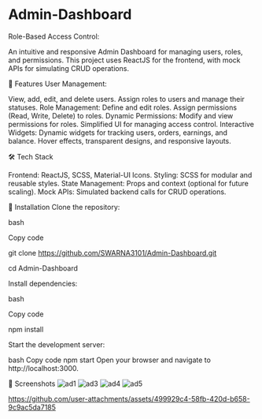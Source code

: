 # Admin-Dashboard
 Role-Based Access Control:

An intuitive and responsive Admin Dashboard for managing users, roles, and permissions. This project uses ReactJS for the frontend, with mock APIs for simulating CRUD operations.

🚀 Features
User Management:

View, add, edit, and delete users.
Assign roles to users and manage their statuses.
Role Management:
Define and edit roles.
Assign permissions (Read, Write, Delete) to roles.
Dynamic Permissions:
Modify and view permissions for roles.
Simplified UI for managing access control.
Interactive Widgets:
Dynamic widgets for tracking users, orders, earnings, and balance.
Hover effects, transparent designs, and responsive layouts.

🛠️ Tech Stack

Frontend: ReactJS, SCSS, Material-UI Icons.
Styling: SCSS for modular and reusable styles.
State Management: Props and context (optional for future scaling).
Mock APIs: Simulated backend calls for CRUD operations.

🔧 Installation
Clone the repository:

bash

Copy code

git clone https://github.com/SWARNA3101/Admin-Dashboard.git

cd Admin-Dashboard

Install dependencies:

bash

Copy code

npm install

Start the development server:

bash
Copy code
npm start
Open your browser and navigate to http://localhost:3000.

📸 Screenshots
![ad1](https://github.com/user-attachments/assets/f8eb917d-b367-4cba-bc7a-4ec43a786654)
![ad3](https://github.com/user-attachments/assets/f0883983-3d99-45da-b7fc-bf6294ea072c)
![ad4](https://github.com/user-attachments/assets/26507d7a-18a2-4ba5-83e3-0bb4cd2fbc0a)
![ad5](https://github.com/user-attachments/assets/8ac2c07a-0792-4b5e-b125-cee6f02be1c8)




https://github.com/user-attachments/assets/499929c4-58fb-420d-b658-9c9ac5da7185


